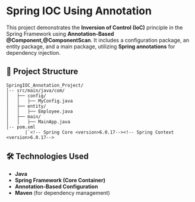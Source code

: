 # Spring IOC Using Annotation

This project demonstrates the **Inversion of Control (IoC)** principle in the Spring Framework using **Annotation-Based @Component,@ComponentScan**. It includes a configuration package, an entity package, and a main package, utilizing **Spring annotations** for dependency injection.

## 📂 Project Structure

```
SpringIOC_Annotation_Project/
│-- src/main/java/com/
│   ├── config/
│   │   ├── MyConfig.java
│   ├── entity/
│   │   ├── Employee.java
│   ├── main/
│   │   ├── MainApp.java
│-- pom.xml
       |`<!-- Spring Core <version>6.0.17--><!-- Spring Context <version>6.0.17-->
```

## 🛠 Technologies Used

- **Java**
- **Spring Framework (Core Container)**
- **Annotation-Based Configuration**
- **Maven** (for dependency management)



